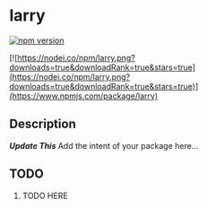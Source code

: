 # larry

[![npm version](https://badge.fury.io/js/larry.svg)](https://badge.fury.io/js/larry)

[![https://nodei.co/npm/larry.png?downloads=true&downloadRank=true&stars=true](https://nodei.co/npm/larry.png?downloads=true&downloadRank=true&stars=true)](https://www.npmjs.com/package/larry)


## Description
***Update This*** Add the intent of your package here...


## TODO
1. TODO HERE